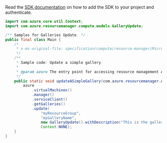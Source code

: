 Read the [SDK documentation](https://github.com/Azure/azure-sdk-for-java/blob/azure-resourcemanager_2.11.0/sdk/resourcemanager/azure-resourcemanager/README.md) on how to add the SDK to your project and authenticate.

```java
import com.azure.core.util.Context;
import com.azure.resourcemanager.compute.models.GalleryUpdate;

/** Samples for Galleries Update. */
public final class Main {
    /*
     * x-ms-original-file: specification/compute/resource-manager/Microsoft.Compute/stable/2021-07-01/examples/gallery/UpdateASimpleGallery.json
     */
    /**
     * Sample code: Update a simple gallery.
     *
     * @param azure The entry point for accessing resource management APIs in Azure.
     */
    public static void updateASimpleGallery(com.azure.resourcemanager.AzureResourceManager azure) {
        azure
            .virtualMachines()
            .manager()
            .serviceClient()
            .getGalleries()
            .update(
                "myResourceGroup",
                "myGalleryName",
                new GalleryUpdate().withDescription("This is the gallery description."),
                Context.NONE);
    }
}
```

